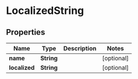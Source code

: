 
# LocalizedString

## Properties
Name | Type | Description | Notes
------------ | ------------- | ------------- | -------------
**name** | **String** |  |  [optional]
**localized** | **String** |  |  [optional]



